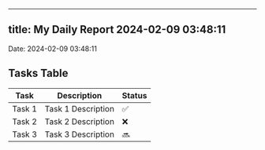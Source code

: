 
---
title: My Daily Report 2024-02-09 03:48:11
---

Date: 2024-02-09 03:48:11

## Tasks Table

| Task | Description | Status |
|------|-------------|--------|
| Task 1 | Task 1 Description | ✅ |
| Task 2 | Task 2 Description | ❌ |
| Task 3 | Task 3 Description | 🔜 |
